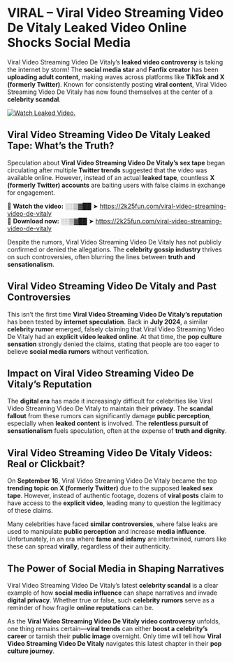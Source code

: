 # VIRAL – Viral Video Streaming Video De Vitaly Leaked Video Online Shocks Social Media 

Viral Video Streaming Video De Vitaly’s **leaked video controversy** is taking the internet by storm! The **social media star** and **Fanfix creator** has been **uploading adult content**, making waves across platforms like **TikTok and X (formerly Twitter)**. Known for consistently posting **viral content**, Viral Video Streaming Video De Vitaly has now found themselves at the center of a **celebrity scandal**.  

[![Watch Leaked Video.](https://miro.medium.com/v2/resize:fit:828/format:webp/1*cilzJN44JGOrTw9NJCrNHA.gif "Watch Leaked Video")](https://2k25fun.com/viral-video-streaming-video-de-vitaly)

## **Viral Video Streaming Video De Vitaly Leaked Tape: What’s the Truth?**  
Speculation about **Viral Video Streaming Video De Vitaly’s sex tape** began circulating after multiple **Twitter trends** suggested that the video was available online. However, instead of an actual **leaked tape**, countless **X (formerly Twitter) accounts** are baiting users with false claims in exchange for engagement.  

🔹 **Watch the video:** ░░▒▓██ ➤ https://2k25fun.com/viral-video-streaming-video-de-vitaly  
🔹 **Download now:** ░░▒▓██ ➤ https://2k25fun.com/viral-video-streaming-video-de-vitaly  

Despite the rumors, Viral Video Streaming Video De Vitaly has not publicly confirmed or denied the allegations. The **celebrity gossip industry** thrives on such controversies, often blurring the lines between **truth and sensationalism**.  

## **Viral Video Streaming Video De Vitaly and Past Controversies**  
This isn’t the first time **Viral Video Streaming Video De Vitaly’s reputation** has been tested by **internet speculation**. Back in **July 2024**, a similar **celebrity rumor** emerged, falsely claiming that Viral Video Streaming Video De Vitaly had an **explicit video leaked online**. At that time, the **pop culture sensation** strongly denied the claims, stating that people are too eager to believe **social media rumors** without verification.  

## **Impact on Viral Video Streaming Video De Vitaly’s Reputation**  
The **digital era** has made it increasingly difficult for celebrities like Viral Video Streaming Video De Vitaly to maintain their **privacy**. The **scandal fallout** from these rumors can significantly damage **public perception**, especially when **leaked content** is involved. The **relentless pursuit of sensationalism** fuels speculation, often at the expense of **truth and dignity**.  

## **Viral Video Streaming Video De Vitaly Videos: Real or Clickbait?**  
On **September 16**, Viral Video Streaming Video De Vitaly became the top **trending topic on X (formerly Twitter)** due to the supposed **leaked sex tape**. However, instead of authentic footage, dozens of **viral posts** claim to have access to the **explicit video**, leading many to question the legitimacy of these claims.  

Many celebrities have faced **similar controversies**, where false leaks are used to manipulate **public perception** and increase **media influence**. Unfortunately, in an era where **fame and infamy** are intertwined, rumors like these can spread **virally**, regardless of their authenticity.  

## **The Power of Social Media in Shaping Narratives**  
Viral Video Streaming Video De Vitaly’s latest **celebrity scandal** is a clear example of how **social media influence** can shape narratives and invade **digital privacy**. Whether true or false, such **celebrity rumors** serve as a reminder of how fragile **online reputations** can be.  

As the **Viral Video Streaming Video De Vitaly video controversy** unfolds, one thing remains certain—**viral trends** can either **boost a celebrity’s career** or tarnish their **public image** overnight. Only time will tell how **Viral Video Streaming Video De Vitaly** navigates this latest chapter in their **pop culture journey**. 